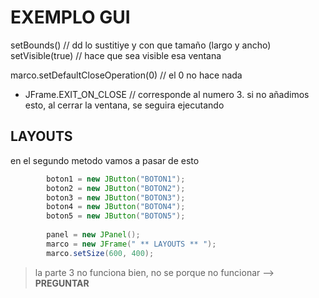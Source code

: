 # EXEMPLO GUI
setBounds() // dd lo sustitiye y con que tamaño (largo y ancho)
setVisible(true) // hace que sea visible esa ventana

marco.setDefaultCloseOperation(0) // el 0 no hace nada

* JFrame.EXIT_ON_CLOSE // corresponde al numero 3.
si no añadimos esto, al cerrar la ventana, se seguira ejecutando

## LAYOUTS
en el segundo metodo vamos a pasar de esto
```java
        boton1 = new JButton("BOTON1");
        boton2 = new JButton("BOTON2");
        boton3 = new JButton("BOTON3");
        boton4 = new JButton("BOTON4");
        boton5 = new JButton("BOTON5");
        
        panel = new JPanel();
        marco = new JFrame(" ** LAYOUTS ** ");
        marco.setSize(600, 400);
```

> la parte 3 no funciona bien, no se porque no funcionar --> **PREGUNTAR**